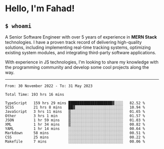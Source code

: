 <h1>Hello, I'm Fahad!</h1>

<h2><code>$ whoami</code></h2>

A Senior Software Engineer with over 5 years of experience in **MERN Stack** technologies. I have a proven track record of delivering high-quality solutions, including implementing real-time tracking systems, optimizing existing system modules, and integrating third-party software applications.

With experience in JS technologies, I'm looking to share my knowledge with the programming community and develop some cool projects along the way.

---

<!--START_SECTION:waka-->

```text
From: 30 November 2022 - To: 31 May 2023

Total Time: 193 hrs 16 mins

TypeScript   159 hrs 29 mins ████████████████████▓░░░░   82.52 %
SCSS         21 hrs 8 mins   ██▓░░░░░░░░░░░░░░░░░░░░░░   10.94 %
JavaScript   3 hrs 11 mins   ▒░░░░░░░░░░░░░░░░░░░░░░░░   01.65 %
Other        3 hrs 1 min     ▒░░░░░░░░░░░░░░░░░░░░░░░░   01.57 %
JSON         1 hr 59 mins    ▒░░░░░░░░░░░░░░░░░░░░░░░░   01.03 %
XML          1 hr 34 mins    ▒░░░░░░░░░░░░░░░░░░░░░░░░   00.82 %
YAML         1 hr 14 mins    ░░░░░░░░░░░░░░░░░░░░░░░░░   00.64 %
Markdown     58 mins         ░░░░░░░░░░░░░░░░░░░░░░░░░   00.51 %
CSS          25 mins         ░░░░░░░░░░░░░░░░░░░░░░░░░   00.22 %
Makefile     7 mins          ░░░░░░░░░░░░░░░░░░░░░░░░░   00.06 %
```

<!--END_SECTION:waka-->

<!--
**heyFahad/heyFahad** is a ✨ _special_ ✨ repository because its `README.md` (this file) appears on your GitHub profile.

Here are some ideas to get you started:

- 🔭 I’m currently working on ...
- 🌱 I’m currently learning ...
- 👯 I’m looking to collaborate on ...
- 🤔 I’m looking for help with ...
- 💬 Ask me about ...
- 📫 How to reach me: ...
- 😄 Pronouns: ...
- ⚡ Fun fact: ...
-->
